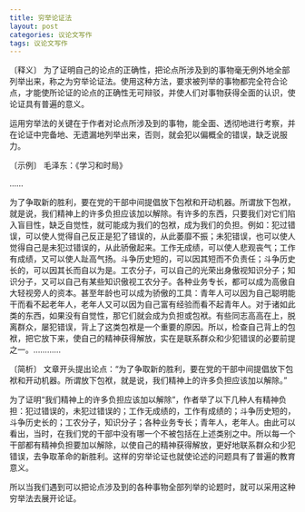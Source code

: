 ```yaml
---
title: 穷举论证法
layout: post
categories: 议论文写作
tags: 议论文写作
---
```


〔释义〕 为了证明自己的论点的正确性，把论点所涉及到的事物毫无例外地全部列举出来，称之为穷举论证法。使用这种方法，要求被列举的事物都完全符合论点，才能使所论证的论点的正确性无可辩驳，并使人们对事物获得全面的认识，使论证具有普遍的意义。

运用穷举法的关键在于作者对论点所涉及到的事物，能全面、透彻地进行考察，并在论证中完备地、无遗漏地列举出来，否则，就会犯以偏概全的错误，缺乏说服力。

〔示例〕 毛泽东：《学习和时局》

……

为了争取新的胜利，要在党的干部中间提倡放下包袱和开动机器。所谓放下包袱，就是说，我们精神上的许多负担应该加以解除。有许多的东西，只要我们对它们陷入盲目性，缺乏自觉性，就可能成为我们的包袱，成为我们的负担。例如：犯过错误，可以使人觉得自己反正是犯了错误的，从此萎靡不振；未犯错误，也可以使人觉得自己是未犯过错误的，从此骄傲起来。工作无成绩，可以使人悲观丧气；工作有成绩，又可以使人趾高气扬。斗争历史短的，可以因其短而不负责任；斗争历史长的，可以因其长而自以为是。工农分子，可以自己的光荣出身傲视知识分子；知识分子，又可以自己有某些知识傲视工农分子。各种业务专长，都可以成为高傲自大轻视旁人的资本。甚至年龄也可以成为骄傲的工具：青年人可以因为自己聪明能干而看不起老年人，老年人又可以因为自己富有经验而看不起青年人。对于诸如此类的东西，如果没有自觉性，那它们就会成为负担或包袱。有些同志高高在上，脱离群众，屡犯错误，背上了这类包袱是一个重要的原因。所以，检查自己背上的包袱，把它放下来，使自己的精神获得解放，实在是联系群众和少犯错误的必要前提之一。…………

〔简析〕 文章开头提出论点：“为了争取新的胜利，要在党的干部中间提倡放下包袱和开动机器。所谓放下包袱，就是说，我们精神上的许多负担应该加以解除。”

为了证明“我们精神上的许多负担应该加以解除”，作者举了以下几种人有精神负担：犯过错误的，未犯过错误的；工作无成绩的，工作有成绩的；斗争历史短的，斗争历史长的；工农分子，知识分子；各种业务专长；青年人，老年人。由此可以看出，当时，在我们党的干部中没有哪一个不被包括在上述类别之中。所以每一个干部都有精神负担要加以解除，以使自己的精神获得解放，更好地联系群众和少犯错误，去争取革命的新胜利。这样的穷举论证也就使论述的问题具有了普遍的教育意义。

所以当我们遇到可以把论点涉及到的各种事物全部列举的论题时，就可以采用这种穷举法去展开论证。 